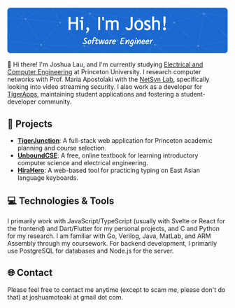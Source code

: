 ![Header](./header.png)

👋 Hi there! I'm Joshua Lau, and I'm currently studying [Electrical and Computer Engineering](https://ece.princeton.edu/) at Princeton University. I research computer networks with Prof. Maria Apostolaki with the [NetSyn Lab](https://netsyn.princeton.edu/), specifically looking into video streaming security. I also work as a developer for [TigerApps](https://tigerapps.org/), maintaining student applications and fostering a student-developer community. 

## 🚀 Projects
- [**TigerJunction**](https://github.com/TigerAppsOrg/TigerJunction): A full-stack web application for Princeton academic planning and course selection.
- [**UnboundCSE**](https://github.com/joshuamotoaki/unbound-cse): A free, online textbook for learning introductory computer science and electrical engineering.
- [**HiraHero**](https://github.com/joshuamotoaki/hira-hero): A web-based tool for practicing typing on East Asian language keyboards.
 
## 💻 Technologies & Tools
I primarily work with JavaScript/TypeScript (usually with Svelte or React for the frontend) and Dart/Flutter for my personal projects, and C and Python for my research. I am familiar with Go, Verilog, Java, MatLab, and ARM Assembly through my coursework. For backend development, I primarily use PostgreSQL for databases and Node.js for the server.

## 🌐 Contact
Please feel free to contact me anytime (except to scam me, please don't do that) at joshuamotoaki at gmail dot com.
